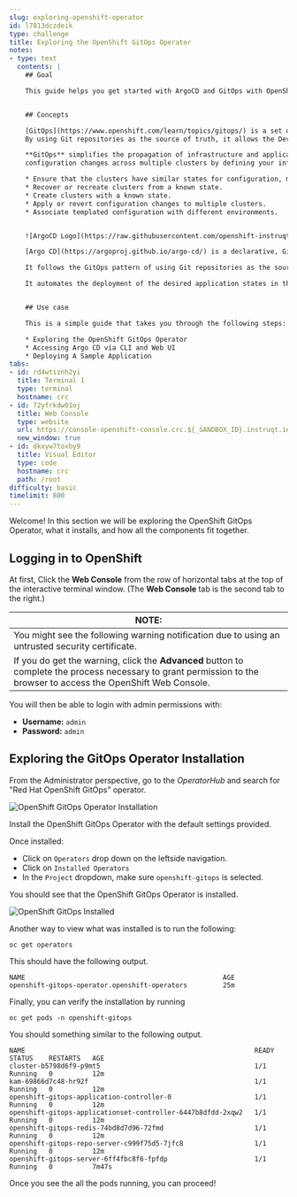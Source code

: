 ```yaml
---
slug: exploring-openshift-operator
id: l7813dczdeik
type: challenge
title: Exploring the OpenShift GitOps Operator
notes:
- type: text
  contents: |
    ## Goal

    This guide helps you get started with ArgoCD and GitOps with OpenShift.


    ## Concepts

    [GitOps](https://www.openshift.com/learn/topics/gitops/) is a set of practices that leverages Git workflows to manage infrastructure and application configurations.
    By using Git repositories as the source of truth, it allows the DevOps team to store the entire state of the cluster configuration in Git so that the trail of changes are visible and auditable.

    **GitOps** simplifies the propagation of infrastructure and application
    configuration changes across multiple clusters by defining your infrastructure and applications definitions as “code”.

    * Ensure that the clusters have similar states for configuration, monitoring, or storage.
    * Recover or recreate clusters from a known state.
    * Create clusters with a known state.
    * Apply or revert configuration changes to multiple clusters.
    * Associate templated configuration with different environments.


    ![ArgoCD Logo](https://raw.githubusercontent.com/openshift-instruqt/instruqt/master/assets/gitops/argocd-logo.png)

    [Argo CD](https://argoproj.github.io/argo-cd/) is a declarative, GitOps continuous delivery tool for Kubernetes.

    It follows the GitOps pattern of using Git repositories as the source of truth for defining the desired application state.

    It automates the deployment of the desired application states in the specified target environments. Application deployments can track updates to branches, tags, or pinned to a specific version of manifests at a Git commit.


    ## Use case

    This is a simple guide that takes you through the following steps:

    * Exploring the OpenShift GitOps Operator
    * Accessing Argo CD via CLI and Web UI
    * Deploying A Sample Application
tabs:
- id: rd4wtiznh2yi
  title: Terminal 1
  type: terminal
  hostname: crc
- id: 72yfrkdw01oj
  title: Web Console
  type: website
  url: https://console-openshift-console.crc.${_SANDBOX_ID}.instruqt.io
  new_window: true
- id: dkxyw7toxby9
  title: Visual Editor
  type: code
  hostname: crc
  path: /root
difficulty: basic
timelimit: 800
---
```

Welcome! In this section we will be exploring the OpenShift GitOps
Operator, what it installs, and how all the components fit together.

## Logging in to OpenShift

At first, Click the **Web Console** from the row of horizontal tabs at the top of the interactive terminal window. (The **Web Console** tab is the second tab to the right.)

|NOTE:|
|----|
|You might see the following warning notification due to using an untrusted security certificate.
If you do get the warning, click the **Advanced** button to complete the process necessary to grant permission to the browser to access the OpenShift Web Console.|

You will then be able to login with admin permissions with:

* **Username:** ``admin``
* **Password:** ``admin``

## Exploring the GitOps Operator Installation

From the Administrator perspective, go to the *OperatorHub* and search for "Red Hat OpenShift GitOps" operator.

![OpenShift GitOps Operator Installation](https://raw.githubusercontent.com/openshift-instruqt/instruqt/master/assets/gitops/openshift-gitops-operator-installation.png)

Install the OpenShift GitOps Operator with the default settings provided.

Once installed:

* Click on `Operators` drop down on the leftside navigation.
* Click on `Installed Operators`
* In the `Project` dropdown, make sure `openshift-gitops` is selected.

You should see that the OpenShift GitOps Operator is installed.

![OpenShift GitOps Installed](https://raw.githubusercontent.com/openshift-instruqt/instruqt/master/assets/gitops/os-gitops-installed.png)

Another way to view what was installed is to run the following:

```
oc get operators
```

This should have the following output.

```shell
NAME                                                  AGE
openshift-gitops-operator.openshift-operators         25m
```

Finally, you can verify the installation by running

```
oc get pods -n openshift-gitops
```

You should something similar to the following output.

```shell
NAME                                                          READY   STATUS    RESTARTS   AGE
cluster-b5798d6f9-p9mt5                                       1/1     Running   0          12m
kam-69866d7c48-hr92f                                          1/1     Running   0          12m
openshift-gitops-application-controller-0                     1/1     Running   0          12m
openshift-gitops-applicationset-controller-6447b8dfdd-2xqw2   1/1     Running   0          12m
openshift-gitops-redis-74bd8d7d96-72fmd                       1/1     Running   0          12m
openshift-gitops-repo-server-c999f75d5-7jfc8                  1/1     Running   0          12m
openshift-gitops-server-6ff4fbc8f6-fpfdp                      1/1     Running   0          7m47s
```

Once you see the all the pods running, you can proceed!
